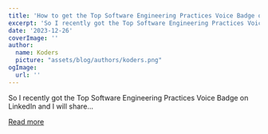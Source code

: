 ```yaml
---
title: 'How to get the Top Software Engineering Practices Voice Badge on LinkedIn'
excerpt: 'So I recently got the Top Software Engineering Practices Voice Badge on LinkedIn and I will share...'
date: '2023-12-26'
coverImage: ''
author:
  name: Koders
  picture: "assets/blog/authors/koders.png"
ogImage:
  url: ''
---
```


So I recently got the Top Software Engineering Practices Voice Badge on LinkedIn and I will share...

[Read more](https://dev.to/nandinishinduja/how-to-get-the-top-software-engineering-practices-voice-badge-on-linkedin-2imb)
